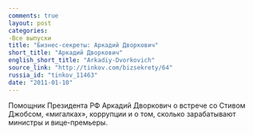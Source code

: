 ```yaml
---
comments: true
layout: post
categories:
-Все выпуски
title: "Бизнес-секреты: Аркадий Дворкович"
short_title: "Аркадий Дворкович"
english_short_title: "Arkadiy-Dvorkovich"
source_link: "http://tinkov.com/bizsekrety/64"
russia_id: "tinkov_11463"
date: "2011-01-10"
---
```

Помощник Президента РФ Аркадий Дворкович о встрече со Стивом Джобсом, «мигалках», коррупции и о том, сколько зарабатывают министры и вице-премьеры.
